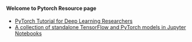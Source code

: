 #### Welcome to Pytorch Resource page

 - [PyTorch Tutorial for Deep Learning Researchers](https://github.com/yunjey/pytorch-tutorial)
 - [A collection of standalone TensorFlow and PyTorch models in Jupyter Notebooks](https://github.com/rasbt/deep-learning-book/tree/master/code/model_zoo)